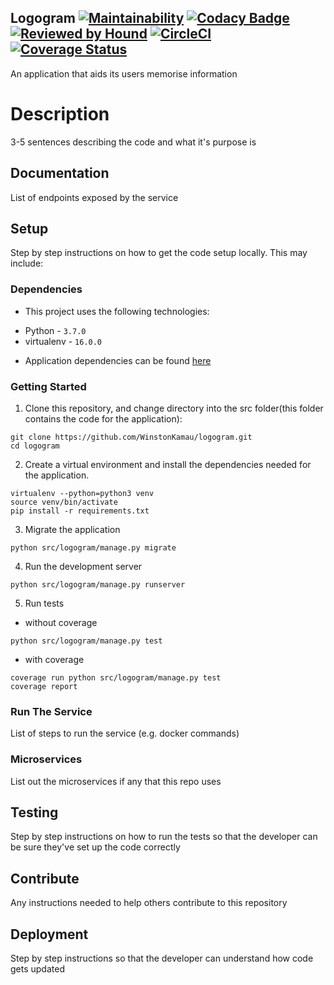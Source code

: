 ## Logogram [![Maintainability](https://api.codeclimate.com/v1/badges/2c913b1aab08348e7ad8/maintainability)](https://codeclimate.com/github/WinstonKamau/logogram/maintainability) [![Codacy Badge](https://api.codacy.com/project/badge/Grade/cba7836dc3fa470889fb63e824688f74)](https://www.codacy.com/app/WinstonKamau/logogram?utm_source=github.com&amp;utm_medium=referral&amp;utm_content=WinstonKamau/logogram&amp;utm_campaign=Badge_Grade) [![Reviewed by Hound](https://img.shields.io/badge/Reviewed_by-Hound-8E64B0.svg)](https://houndci.com) [![CircleCI](https://circleci.com/gh/WinstonKamau/logogram.svg?style=svg)](https://circleci.com/gh/WinstonKamau/logogram) [![Coverage Status](https://coveralls.io/repos/github/WinstonKamau/logogram/badge.svg?branch=ch-coveralls-badge-163324390)](https://coveralls.io/github/WinstonKamau/logogram?branch=ch-coveralls-badge-163324390)

An application that aids its users memorise information

# Description

3-5 sentences describing the code and what it's purpose is

## Documentation

List of endpoints exposed by the service

## Setup

Step by step instructions on how to get the code setup locally. This may include:

### Dependencies

* This project uses the following technologies:
- Python - `3.7.0`
- virtualenv - `16.0.0`
* Application dependencies can be found [here](requirements.txt)

### Getting Started

1. Clone this repository, and change directory into the src folder(this folder contains the code for the application): 

```
git clone https://github.com/WinstonKamau/logogram.git
cd logogram
```
2. Create a virtual environment and install the dependencies needed for the application.
```
virtualenv --python=python3 venv
source venv/bin/activate
pip install -r requirements.txt
```
3. Migrate the application
```
python src/logogram/manage.py migrate
```
4. Run the development server
```
python src/logogram/manage.py runserver
```

5. Run tests
- without coverage
```
python src/logogram/manage.py test
```
- with coverage
```
coverage run python src/logogram/manage.py test
coverage report
```

### Run The Service

List of steps to run the service (e.g. docker commands)

### Microservices

List out the microservices if any that this repo uses

## Testing

Step by step instructions on how to run the tests so that the developer can be sure they've set up the code correctly

## Contribute

Any instructions needed to help others contribute to this repository

## Deployment

Step by step instructions so that the developer can understand how code gets updated